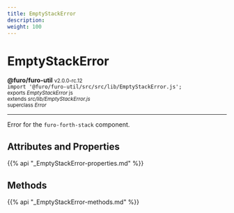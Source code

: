 ```yaml
---
title: EmptyStackError
description: 
weight: 100
---
```


# EmptyStackError

**@furo/furo-util** <small>v2.0.0-rc.12</small>
<br>`import '@furo/furo-util/src/src/lib/EmptyStackError.js';`<small>
<br>exports *EmptyStackError* js
<br>extends *src/lib/EmptyStackError.js*
<br>superclass *Error*</small>


****

Error for the `furo-forth-stack` component.

## Attributes and Properties
{{% api "_EmptyStackError-properties.md" %}}





## Methods
{{% api "_EmptyStackError-methods.md" %}}

